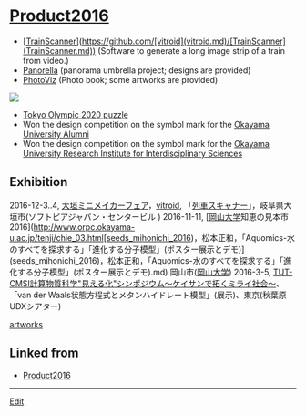 # [Product2016](Product2016.md)


* [[TrainScanner](TrainScanner.md)](https://github.com/[vitroid](vitroid.md)/[TrainScanner](TrainScanner.md)) (Software to generate a long image strip of a train from video.)
* [Panorella](http://panorel.la) (panorama umbrella project; designs are provided)
* [PhotoViz](https://amazon.co.jp/dp/3899556453)  (Photo book; some artworks are provided)

![](https://images-na.ssl-images-amazon.com/images/I/51-x6NHoQ6L._SX347_BO1,204,203,200_.jpg)


* [Tokyo Olympic 2020 puzzle](http://www.thingiverse.com/thing:1527065)
* Won the design competition on  the symbol mark for the [Okayama University Alumni](http://www.cc.okayama-u.ac.jp/~dousou/alumni/)
* Won the design competition on the symbol mark for the [Okayama University Research Institute for Interdisciplinary Sciences](http://www.riis.okayama-u.ac.jp)

## Exhibition


2016-12-3..4, [大垣ミニメイカーフェア](http://ommf.iamas.ac.jp/)，[vitroid](vitroid.md), 「[列車スキャナー](http://ommf.iamas.ac.jp/makers/113)」，岐阜県大垣市(ソフトピアジャパン・センタービル )
2016-11-11, [[岡山大学](岡山大学.md)知恵の見本市2016](http://www.orpc.okayama-u.ac.jp/tenji/chie_03.html[seeds_mihonichi_2016)，松本正和，「Aquomics-水のすべてを探求する」「進化する分子模型」(ポスター展示とデモ)](seeds_mihonichi_2016)，松本正和，「Aquomics-水のすべてを探求する」「進化する分子模型」(ポスター展示とデモ).md) 岡山市([岡山大学](岡山大学.md))
2016-3-5, [TUT-CMSI計算物質科学"見える化"シンポジウム～ケイサンで拓くミライ社会～](http://www.cms-initiative.jp/ja/events/20160305_mieruka)、「van der Waals状態方程式とメタンハイドレート模型」(展示)、東京(秋葉原UDXシアター)

[artworks](artworks.md) 


## Linked from

* [Product2016](Product2016.md)


----
[Edit](https://github.com/vitroid/vitroid.github.io/edit/master/MD/Product2016.md)
